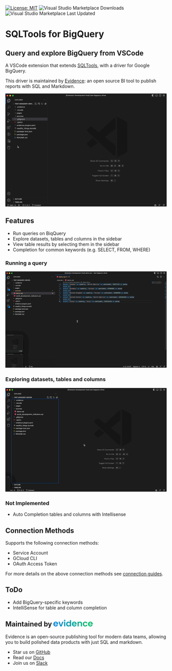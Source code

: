 [![License: MIT](https://img.shields.io/badge/License-MIT-yellow.svg)](https://opensource.org/licenses/MIT) 
![Visual Studio Marketplace Downloads](https://img.shields.io/visual-studio-marketplace/d/Evidence.sqltools-bigquery-driver)
![Visual Studio Marketplace Last Updated](https://img.shields.io/visual-studio-marketplace/last-updated/Evidence.sqltools-bigquery-driver)



# SQLTools for BigQuery

## Query and explore BigQuery from VSCode

A VSCode extension that extends [SQLTools](https://marketplace.visualstudio.com/items?itemName=mtxr.sqltools), with a driver for Google BigQuery. 

This driver is maintained by [Evidence](https://evidence.dev): an open source BI tool to publish reports with SQL and Markdown.

![Connect DB](docs/images/connect-db.gif)

## Features

- Run queries on BiqQuery
- Explore datasets, tables and columns in the sidebar
- View table results by selecting them in the sidebar
- Completion for common keywords (e.g. SELECT, FROM, WHERE)


### Running a query

![Run Query](docs/images/run-query.gif)

### Exploring datasets, tables and columns

![Explore DB](docs/images/db-explorer.gif)

### Not Implemented

- Auto Completion tables and columns with Intellisense

## Connection Methods

Supports the following connection methods:
- Service Account
- GCloud CLI
- OAuth Access Token

For more details on the above connection methods see [connection guides](https://docs.evidence.dev/core-concepts/data-sources/#bigquery).

## ToDo
- Add BigQuery-specific keywords
- IntelliSense for table and column completion

## Maintained by [<img src="docs/images/evidence.png"  style="height:1em;"/>](https://www.evidence.dev)

Evidence is an open-source publishing tool for modern data teams, allowing you to build polished data products with just SQL and markdown.
- Star us on [GitHub](https://github.com/evidence-dev/evidence)
- Read our [Docs](https://docs.evidence.dev)
- Join us on [Slack](https://join.slack.com/t/evidencedev/shared_invite/zt-uda6wp6a-hP6Qyz0LUOddwpXW5qG03Q)


